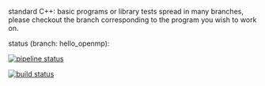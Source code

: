 standard C++: basic programs or library tests spread in many branches,
please checkout the branch corresponding to the program you wish to work on.

status (branch: hello_openmp):

[![pipeline status](https://gitlab.in2p3.fr/SebastienCOUDERT/stdcpp/badges/hello_openmp/pipeline.svg)](https://gitlab.in2p3.fr/SebastienCOUDERT/stdcpp/commits/hello_openmp)


[![build status](https://gitlab.in2p3.fr/SebastienCOUDERT/stdcpp/badges/hello_openmp/build.svg)](https://gitlab.in2p3.fr/SebastienCOUDERT/stdcpp/commits/hello_openmp)

